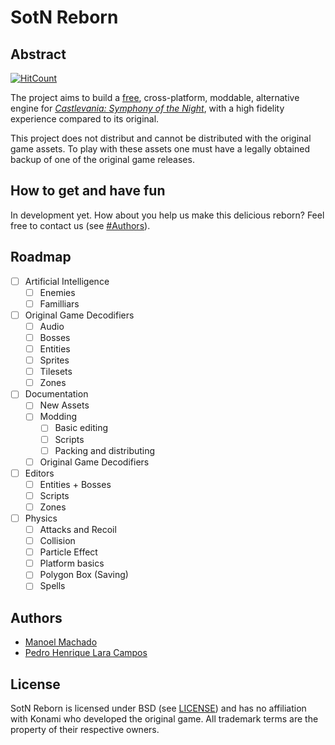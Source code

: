 # SotN Reborn
## Abstract
[![HitCount](https://hitt.herokuapp.com/ryukinix/decorating.svg)](https://github.com/ryukinix/decorating)

The project aims to build a [free](https://www.gnu.org/philosophy/free-sw.html), cross-platform, moddable, alternative engine for [*Castlevania: Symphony of the Night*](https://en.wikipedia.org/wiki/Castlevania:_Symphony_of_the_Night), with a high fidelity experience compared to its original.

This project does not distribut and cannot be distributed with the original game assets. To play with these assets one must have a legally obtained backup of one of the original game releases.


## How to get and have fun

In development yet. How about you help us make this delicious reborn? Feel free to contact us (see [#Authors](#authors)).


## Roadmap

- [ ] Artificial Intelligence
	- [ ] Enemies 
	- [ ] Familliars
- [ ] Original Game Decodifiers
	- [ ] Audio
	- [ ] Bosses
	- [ ] Entities
	- [ ] Sprites
	- [ ] Tilesets
	- [ ] Zones
- [ ] Documentation
	- [ ] New Assets
	- [ ] Modding
		- [ ] Basic editing
		- [ ] Scripts
		- [ ] Packing and distributing
	- [ ] Original Game Decodifiers
- [ ] Editors
	- [ ] Entities + Bosses
	- [ ] Scripts
	- [ ] Zones
- [ ] Physics
	- [ ] Attacks and Recoil
	- [ ] Collision
	- [ ] Particle Effect
	- [ ] Platform basics
	- [ ] Polygon Box (Saving)
	- [ ] Spells

## Authors

* [Manoel Machado](https://github.com/ryukinix)
* [Pedro Henrique Lara Campos](https://github.com/PedroHLC)


## License
SotN Reborn is licensed under BSD (see [LICENSE](https://github.com/DestructHub/sotn-reborn/blob/bleed/LICENSE)) and has no affiliation with Konami who developed the original game. All trademark terms are the property of their respective owners.